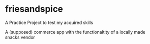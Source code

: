 # friesandspice
A Practice Project to test my acquired skills 

A (supposed) commerce app with the functionaltity of a locally made snacks vendor
